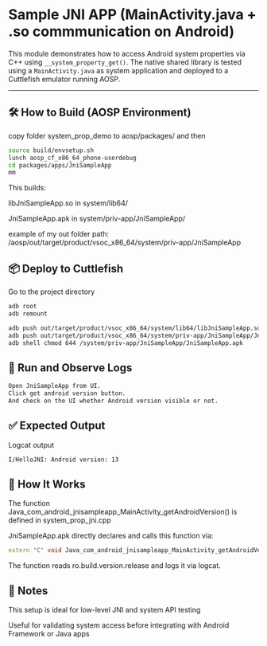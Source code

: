 # Sample JNI APP (MainActivity.java + .so commmunication on Android)


This module demonstrates how to access Android system properties via C++ using `__system_property_get()`. The native shared library is tested using a `MainActivity.java` as system application and deployed to a Cuttlefish emulator running AOSP.

---

## 🛠️ How to Build (AOSP Environment)

copy folder system_prop_demo to aosp/packages/ and then
```bash
source build/envsetup.sh
lunch aosp_cf_x86_64_phone-userdebug
cd packages/apps/JniSampleApp
mm
```
This builds:

libJniSampleApp.so in system/lib64/

JniSampleApp.apk in system/priv-app/JniSampleApp/

example of my out folder path: /aosp/out/target/product/vsoc_x86_64/system/priv-app/JniSampleApp


## 📦 Deploy to Cuttlefish

Go to the project directory

```bash
adb root
adb remount

adb push out/target/product/vsoc_x86_64/system/lib64/libJniSampleApp.so /system/lib64/
adb push out/target/product/vsoc_x86_64/system/priv-app/JniSampleApp/JniSampleApp.apk /system/priv-app/JniSampleApp/JniSampleApp.apk
adb shell chmod 644 /system/priv-app/JniSampleApp/JniSampleApp.apk

```

## 🚀 Run and Observe Logs
```bash
Open JniSampleApp from UI.
Click get android version button.
And check on the UI whether Android version visible or not.
```

## ✅ Expected Output

Logcat output
```bash
I/HelloJNI: Android version: 13
```

## 🧠 How It Works

The function Java_com_android_jnisampleapp_MainActivity_getAndroidVersion() is defined in system_prop_jni.cpp

JniSampleApp.apk directly declares and calls this function via:

```cpp
extern "C" void Java_com_android_jnisampleapp_MainActivity_getAndroidVersion();
```
The function reads ro.build.version.release and logs it via logcat.
## 📌 Notes

This setup is ideal for low-level JNI and system API testing

Useful for validating system access before integrating with Android Framework or Java apps